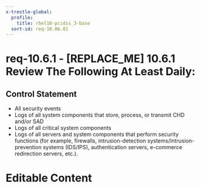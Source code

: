```yaml
---
x-trestle-global:
  profile:
    title: rhel10-pcidss_3-base
  sort-id: req-10.06.01
---
```


# req-10.6.1 - \[REPLACE_ME\] 10.6.1 Review The Following At Least Daily:

## Control Statement

* All security events
* Logs of all system components that store, process, or transmit CHD and/or SAD
* Logs of all critical system components
* Logs of all servers and system components that perform security functions
  (for example, firewalls, intrusion-detection systems/intrusion-prevention
  systems (IDS/IPS), authentication servers, e-commerce redirection servers, etc.).

# Editable Content

<!-- Make additions and edits below -->
<!-- The above represents the contents of the control as received by the profile, prior to additions. -->
<!-- If the profile makes additions to the control, they will appear below. -->
<!-- The above markdown may not be edited but you may edit the content below, and/or introduce new additions to be made by the profile. -->
<!-- If there is a yaml header at the top, parameter values may be edited. Use --set-parameters to incorporate the changes during assembly. -->
<!-- The content here will then replace what is in the profile for this control, after running profile-assemble. -->
<!-- The current profile has no added parts for this control, but you may add new ones here. -->
<!-- Each addition must have a heading either of the form ## Control my_addition_name -->
<!-- or ## Part a. (where the a. refers to one of the control statement labels.) -->
<!-- "## Control" parts are new parts added after the statement part. -->
<!-- "## Part" parts are new parts added into the top-level statement part with that label. -->
<!-- Subparts may be added with nested hash levels of the form ### My Subpart Name -->
<!-- underneath the parent ## Control or ## Part being added -->
<!-- See https://oscal-compass.github.io/compliance-trestle/tutorials/ssp_profile_catalog_authoring/ssp_profile_catalog_authoring for guidance. -->
